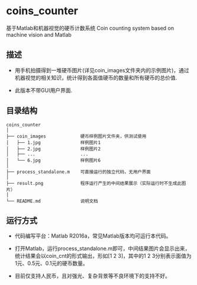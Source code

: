 # coins_counter
基于Matlab和机器视觉的硬币计数系统
Coin counting system based on machine vision and Matlab


## 描述
* 用手机拍摄得到一堆硬币图片(详见coin_images文件夹内的示例图片)，通过机器视觉的相关知识，统计得到各面值硬币的数量和所有硬币的总价值.

* 此版本不带GUI用户界面.


## 目录结构
```
coins_counter
│
├── coin_images             硬币样例图片文件夹，供测试使用
│   ├── 1.jpg               样例图片1
│   ├── 2.jpg               样例图片2
│   ├── ...                 ...
│   └── 6.jpg               样例图片6
│
├── process_standalone.m    可直接运行的独立代码，无用户界面
│
├── result.png              程序运行产生的中间结果展示（实际运行时不生成此图片）
│
└── README.md               说明文档
```

## 运行方式
* 代码编写平台：Matlab R2016a，常见Matlab版本均可运行本代码。

* 打开Matlab，运行process_standalone.m即可，中间结果图片会显示出来，统计结果会以coin_cnt的形式输出，形如[1 2 3]，其中的1 2 3分别表示面值为1元、0.5元、0.1元的硬币数量。

* 目前仅支持人民币，且对强光、复杂背景等不良环境下的支持不好。
